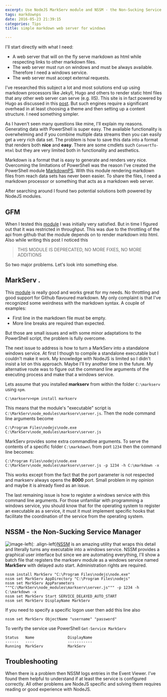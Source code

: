 ```yaml
---
excerpt: Use NodeJS MarkServ module and NSSM - the Non-Sucking Service Manager to create a simple markdown enabled web server for windows.
tags: markdownps
date: 2016-05-23 21:39:15
categories: Tips
title: simple markdown web server for windows

---
```




I'll start directly with what I need:

- A web server that will on the fly serve markdown as html while respecting links to other markdown files.
- The web server must run on windows and must be always available. Therefore I need a windows service.
- The web server must accept external requests.

I've researched this subject a lot and most solutions end up using markdown processors like Jekyll, Hugo and others to render static html files that any other web server can serve (e.g. IIS). This site is in fact powered by Hugo as discussed in this [post](/post/building%20the%20site%20with%20hugo/). But such engines require a significant overhead in at least choosing a theme and then setting up a content structure. I need something simpler.

As I haven't seen many questions like mine, I'll explain my reasons. 
Generating data with PowerShell is super easy. The available functionality is overwhelming and if you combine multiple data streams then you can easily get a very rich data set. 
The problem is how to save this data into a format that renders both **nice** and **easy**. There are some cmdlets such `ConvertTo-Html` but they are very limited both in functionality and aesthetics.

Markdown is a format that is easy to generate and renders very nice. Overcoming the limitations of PowerShell was the reason I've created the PowerShell module [MarkdownPS](/post/markdownps/markdownps/). 
With this module rendering markdown files from reach data sets has never been easier. To share the files, I need a markdown processor or something that acts as a markdown web server.

After searching around I found two potential solutions both powered by NodeJS modules. 

## GFM 

When I tested this [module](https://github.com/gagle/node-gfm) I was initially very satisfied. But in time I figured out that it was restricted in throughput. This was due to the throttling of the api from github that the module depends on to render markdown into html.
Also while writing this post I noticed this

> THIS MODULE IS DEPRECATED, NO MORE FIXES, NO MORE ADDITIONS

So two major problems. Let's look into something else.

## MarkServ .
This [module](https://www.npmjs.com/package/markserv) is really good and works great for my needs. No throttling and good support for Github flavoured markdown. 
My only complaint is that I've recognized some weirdness with the markdown syntax. A couple of examples:

- First line in the markdown file must be empty.
- More line breaks are required than expected.

But those are small issues and with some minor adaptations to the PowerShell script, the problem is fully overcome.

The next issue to address is how to turn a MarkServ into a standalone windows service. At first I though to compile a standalone executable but I couldn't make it work. 
My knowledge with NodeJS is limited so I didn't insist a lot on this approach. Maybe I'll try another time in the future. My alternative route was to figure out the command line arguments of the executing process and make that a windows service. 

Lets assume that you installed **markserv** from within the folder `C:\markserv` using `npm`.
```
C:\markserv>npm install markserv
```

This means that the module's "executable" script is `C:\MarkServ\node_modules\markserv\server.js`. Then the node command line arguments become
```
C:\Program Files\nodejs\node.exe C:\MarkServ\node_modules\markserv\server.js 
```

MarkServ provides some extra commandline arguments. To serve the contents of a specific folder `C:\markdown\` from port `1234` then the command line becomes:

```
C:\Program Files\nodejs\node.exe C:\MarkServ\node_modules\markserv\server.js -p 1234 -h C:\markdown -x
```

This works except from the fact that the port parameter is not respected and markserv always opens the **8000** port. Small problem in my opinion and maybe it is already fixed as an issue.


The last remaining issue is how to register a windows service with this command line arguments. For those unfamiliar with programming a windows service, you should know that for the operating system to register an executable as a service, it must it must implement specific hooks that facilitate the coordination of the service from the operating system. 

## NSSM - the Non-Sucking Service Manager

![image-left](https://nssm.cc/images/logo.jpg){: .align-left}[NSSM](https://nssm.cc/) is an amazing utility that wraps this detail and literally turns any executable into a windows service. NSSM provides a graphical user interface but since we are automating everything, I'll show a batch file that registers the markserv module as a windows service named **MarkServ** with delayed auto start. Administration rights are required.

```
nssm install MarkServ "C:\Program Files\nodejs\node.exe"
nssm set MarkServ AppDirectory "C:\Program Files\nodejs"
nssm set MarkServ AppParameters """C:\MarkServ\node_modules\markserv\server.js""" -p 1234 -h C:\markdown -x
nssm set MarkServ Start SERVICE_DELAYED_AUTO_START
nssm set MarkServ DisplayName MarkServ
```

If you need to specify a specific logon user then add this line also
```
nssm set MarkServ ObjectName "username" "password"
```

To verify the service use PowerShell `Get-Service MarkServ`

```
Status   Name               DisplayName                           
------   ----               -----------                           
Running  MarkServ           MarkServ                              
```

## Troubleshooting 

When there is a problem then NSSM logs entries in the Event Viewer. I've found them helpful to understand if at least the service is configured correctly. All other problems are NodeJS specific and solving them requires reading or good experience with NodeJS.


